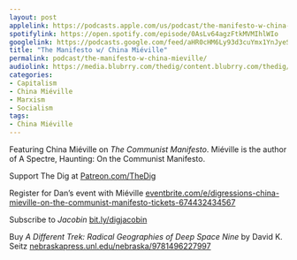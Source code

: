 ```yaml
---
layout: post
applelink: https://podcasts.apple.com/us/podcast/the-manifesto-w-china-mi%C3%A9ville/id1043245989?i=1000620388202
spotifylink: https://open.spotify.com/episode/0AsLv64agzFtkMVMIhlWIo
googlelink: https://podcasts.google.com/feed/aHR0cHM6Ly93d3cuYmx1YnJyeS5jb20vZmVlZHMvdGhlZGlnLnhtbA/episode/aHR0cHM6Ly90aGVkaWcuYmx1YnJyeS5uZXQvP3A9MjQzNw?sa=X&ved=0CAUQkfYCahcKEwi44f7r1b-AAxUAAAAAHQAAAAAQNg
title: "The Manifesto w/ China Miéville"
permalink: podcast/the-manifesto-w-china-mieville/
audiolink: https://media.blubrry.com/thedig/content.blubrry.com/thedig/The_Dig-Ep_410-Mieville.mp3
categories:
- Capitalism
- China Miéville
- Marxism
- Socialism
tags:
- China Miéville
---
```


Featuring China Miéville on *The Communist Manifesto*. Miéville is the author of A Spectre, Haunting: On the Communist Manifesto.

Support The Dig at [Patreon.com/TheDig](http://Patreon.com/TheDig)

Register for Dan’s event with Miéville [eventbrite.com/e/digressions-china-mieville-on-the-communist-manifesto-tickets-674432434567](http://eventbrite.com/e/digressions-china-mieville-on-the-communist-manifesto-tickets-674432434567)

Subscribe to *Jacobin* [bit.ly/digjacobin](http://bit.ly/digjacobin)

Buy *A Different Trek: Radical Geographies of Deep Space Nine* by David K. Seitz [nebraskapress.unl.edu/nebraska/9781496227997](http://nebraskapress.unl.edu/nebraska/9781496227997)

